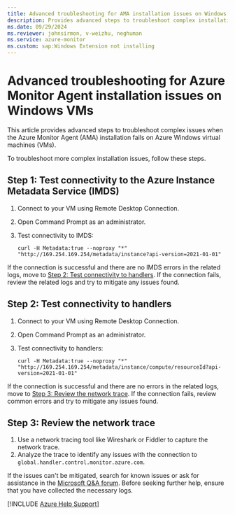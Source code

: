 ```yaml
---
title: Advanced troubleshooting for AMA installation issues on Windows VMs
description: Provides advanced steps to troubleshoot complex installation issues with Azure Monitor Agent on Windows virtual machines.
ms.date: 09/29/2024
ms.reviewer: johnsirmon, v-weizhu, neghuman
ms.service: azure-monitor
ms.custom: sap:Windows Extension not installing
---
```

# Advanced troubleshooting for Azure Monitor Agent installation issues on Windows VMs

This article provides advanced steps to troubleshoot complex issues when the Azure Monitor Agent (AMA) installation fails on Azure Windows virtual machines (VMs).

To troubleshoot more complex installation issues, follow these steps.

## <a id="tect-imds-connectivity"></a>Step 1: Test connectivity to the Azure Instance Metadata Service (IMDS)

1. Connect to your VM using Remote Desktop Connection.
2. Open Command Prompt as an administrator.
3. Test connectivity to IMDS:
    
    ```console
    curl -H Metadata:true --noproxy "*" "http://169.254.169.254/metadata/instance?api-version=2021-01-01"
    ```

If the connection is successful and there are no IMDS errors in the related logs, move to [Step 2: Test connectivity to handlers](#tect-handlers-connectivity). If the connection fails, review the related logs and try to mitigate any issues found.

## <a id="tect-handlers-connectivity"></a>Step 2: Test connectivity to handlers

1. Connect to your VM using Remote Desktop Connection.
2. Open Command Prompt as an administrator.
3. Test connectivity to handlers:

    ```console
    curl -H Metadata:true --noproxy "*" "http://169.254.169.254/metadata/instance/compute/resourceId?api-version=2021-01-01"
    ```

If the connection is successful and there are no errors in the related logs, move to [Step 3: Review the network trace](#review-the-network-trace). If the connection fails, review common errors and try to mitigate any issues found.

## <a id="review-network-trace"></a>Step 3: Review the network trace

1. Use a network tracing tool like Wireshark or Fiddler to capture the network trace.
2. Analyze the trace to identify any issues with the connection to `global.handler.control.monitor.azure.com`.

If the issues can't be mitigated, search for known issues or ask for assistance in the [Microsoft Q&A forum](/answers/tags/133/azure). Before seeking further help, ensure that you have collected the necessary logs.


[!INCLUDE [Azure Help Support](../../../includes/azure-help-support.md)]